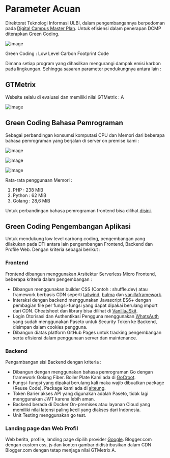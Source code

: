 # Parameter Acuan

Direktorat Teknologi Informasi ULBI, dalam pengembangannya berpedoman pada [Digital Campus Master Plan](DCMP202023-2027.pdf.pdf).
Untuk efisiensi dalam penerapan DCMP diterapkan Green Coding.

![image](https://github.com/ditif/devops/assets/11188109/83a9cb3a-a932-4244-9de2-feb13a76fcad)

Green Coding : Low Level Carbon Footprint Code

Dimana setiap program yang dihasilkan mengurangi dampak emisi karbon pada lingkungan. Sehingga sasaran parameter pendukungnya antara lain :

## GTMetrix

Website selalu di evaluasi dan memiliki nilai GTMetrix : A

![image](https://user-images.githubusercontent.com/11188109/222995180-6544137c-0068-4861-a1c4-0704b2ea11e4.png)

## Green Coding Bahasa Pemrograman

Sebagai perbandingan konsumsi komputasi CPU dan Memori dari beberapa bahasa pemrograman yang berjalan di server on premise kami :

![image](https://github.com/ditif/devops/assets/11188109/25a0cbc9-8d0b-46b4-88c1-b46b9d486602)

![image](https://github.com/ditif/devops/assets/11188109/7ad9d39b-6c1f-4bc5-8c9f-a21066e79659)

![image](https://github.com/ditif/devops/assets/11188109/58582ef3-8eba-4849-be21-fd7b5d702eb0)

Rata-rata penggunaan Memori :
1. PHP : 238 MiB
2. Python : 62 MiB
3. Golang : 28,6 MiB

Untuk perbandingan bahasa pemrograman frontend bisa dilihat [disini](https://krausest.github.io/js-framework-benchmark/current.html).

## Green Coding Pengembangan Aplikasi

Untuk mendukung low level carbong coding, pengembangan yang dilakukan pada DTI antara lain pengembangan Frontend, Backend dan Profile Web. Dengan kriteria sebagai berikut :

### Frontend

Frontend dibangun menggunakan Arsitektur Serverless Micro Frontend,
beberapa kriteria dalam pengembangan :
* Dibangun menggunakan builder CSS (Contoh : shuffle.dev) atau framework berbasis CDN seperti [tailwind](https://tailwindcss.com/), [bulma](https://bulma.io/) dan [vanillaframework](https://vanillaframework.io/).
* Interaksi dengan backend menggunakan Javascript ES6+ dengan pembagian file per fungsi-fungsi yang dapat dipakai berulang import dari CDN. Cheatsheet dan library bisa dilihat di [VanillaJSkit](https://vanillajskit.github.io/).
* Login Otorisasi dan Authentikasi Pengguna menggunakan [WhatsAuth](https://github.com/whatsauth/) yang sudah menggunakan Paseto untuk Security Token ke Backend, disimpan dalam cookies pengguna.
* Dibangun diatas platform GitHub Pages untuk tracking pengembangan serta efisiensi dalam penggunaan server dan maintenance.

### Backend

Pengambangan sisi Backend dengan kriteria :
* Dibangun dengan menggunakan bahasa pemrograman Go dengan framework Golang Fiber. Boiler Plate Kami ada di [GoCroot](https://github.com/gocroot/gocroot).
* Fungsi-fungsi yang dipakai berulang kali maka wajib dibuatkan package (Reuse Code). Package kami ada di [aiteung](https://github.com/aiteung).
* Token Barier akses API yang digunakan adalah Paseto, tidak lagi menggunakan JWT karena lebih aman.
* Backend berada di Docker On-premises atau layanan Cloud yang memiliki nilai latensi paling kecil yang diakses dari Indonesia.
* Unit Testing menggunakan go test.

### Landing page dan Web Profil

Web berita, profile, landing page dipilih provider [Google](https://cloud.google.com/architecture/reduce-carbon-footprint). Blogger.com dengan custom css, js dan konten gambar didistribusikan dalam CDN Blogger.com dengan tetap menjaga nilai GTMetrix A.

